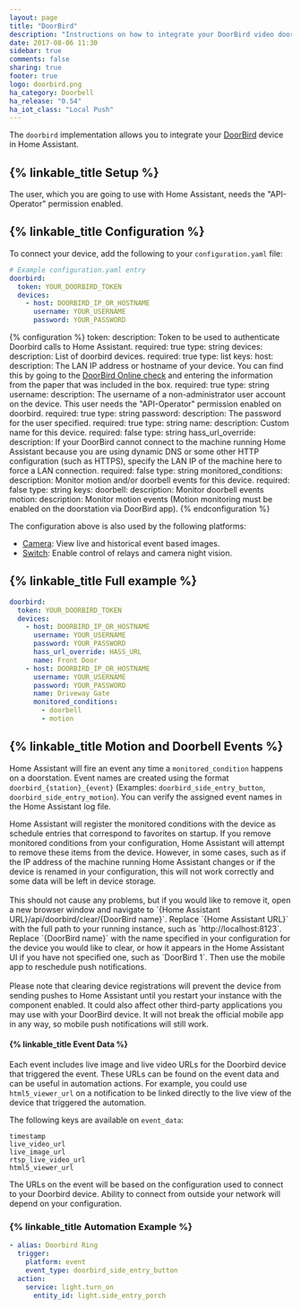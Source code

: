 ```yaml
---
layout: page
title: "DoorBird"
description: "Instructions on how to integrate your DoorBird video doorbell with Home Assistant."
date: 2017-08-06 11:30
sidebar: true
comments: false
sharing: true
footer: true
logo: doorbird.png
ha_category: Doorbell
ha_release: "0.54"
ha_iot_class: "Local Push"
---
```


The `doorbird` implementation allows you to integrate your [DoorBird](http://www.doorbird.com/) device in Home Assistant.

## {% linkable_title Setup %}

The user, which you are going to use with Home Assistant, needs the "API-Operator" permission enabled.

## {% linkable_title Configuration %}

To connect your device, add the following to your `configuration.yaml` file:

```yaml
# Example configuration.yaml entry
doorbird:
  token: YOUR_DOORBIRD_TOKEN
  devices:
    - host: DOORBIRD_IP_OR_HOSTNAME
      username: YOUR_USERNAME
      password: YOUR_PASSWORD
```

{% configuration %}
token:
  description: Token to be used to authenticate Doorbird calls to Home Assistant.
  required: true
  type: string
devices:
  description: List of doorbird devices.
  required: true
  type: list
  keys:
    host:
      description: The LAN IP address or hostname of your device. You can find this by going to the [DoorBird Online check](http://www.doorbird.com/checkonline) and entering the information from the paper that was included in the box.
      required: true
      type: string
    username:
      description: The username of a non-administrator user account on the device. This user needs the "API-Operator" permission enabled on doorbird.
      required: true
      type: string
    password:
      description: The password for the user specified.
      required: true
      type: string
    name:
      description: Custom name for this device.
      required: false
      type: string
    hass_url_override:
      description: If your DoorBird cannot connect to the machine running Home Assistant because you are using dynamic DNS or some other HTTP configuration (such as HTTPS), specify the LAN IP of the machine here to force a LAN connection.
      required: false
      type: string
    monitored_conditions:
      description: Monitor motion and/or doorbell events for this device.
      required: false
      type: string
      keys:
        doorbell:
          description: Monitor doorbell events
        motion:
          description: Monitor motion events (Motion monitoring must be enabled on the doorstation via DoorBird app).
{% endconfiguration %}

The configuration above is also used by the following platforms:

- [Camera](/components/camera.doorbird): View live and historical event based images.
- [Switch](/components/switch.doorbird): Enable control of relays and camera night vision.


## {% linkable_title Full example %}


```yaml
doorbird:
  token: YOUR_DOORBIRD_TOKEN
  devices:
    - host: DOORBIRD_IP_OR_HOSTNAME
      username: YOUR_USERNAME
      password: YOUR_PASSWORD
      hass_url_override: HASS_URL
      name: Front Door
    - host: DOORBIRD_IP_OR_HOSTNAME
      username: YOUR_USERNAME
      password: YOUR_PASSWORD
      name: Driveway Gate
      monitored_conditions:
        - doorbell
        - motion
```

## {% linkable_title Motion and Doorbell Events %}

Home Assistant will fire an event any time a `monitored_condition` happens on a doorstation.  Event names are created using the format `doorbird_{station}_{event}` (Examples: `doorbird_side_entry_button`, `doorbird_side_entry_motion`).  You can verify the assigned event names in the Home Assistant log file.

<p class="note info">
Home Assistant will register the monitored conditions with the device as schedule entries that correspond to favorites on startup. If you remove monitored conditions from your configuration, Home Assistant will attempt to remove these items from the device. However, in some cases, such as if the IP address of the machine running Home Assistant changes or if the device is renamed in your configuration, this will not work correctly and some data will be left in device storage.
<br><br>
This should not cause any problems, but if you would like to remove it, open a new browser window and navigate to `{Home Assistant URL}/api/doorbird/clear/{DoorBird name}`. Replace `{Home Assistant URL}` with the full path to your running instance, such as `http://localhost:8123`. Replace `{DoorBird name}` with the name specified in your configuration for the device you would like to clear, or how it appears in the Home Assistant UI if you have not specified one, such as `DoorBird 1`. Then use the mobile app to reschedule push notifications.
<br><br>
Please note that clearing device registrations will prevent the device from sending pushes to Home Assistant until you restart your instance with the component enabled. It could also affect other third-party applications you may use with your DoorBird device. It will not break the official mobile app in any way, so mobile push notifications will still work.
</p>

#### {% linkable_title Event Data %}
Each event includes live image and live video URLs for the Doorbird device that triggered the event. These URLs can be found on the event data and can be useful in automation actions.  For example, you could use `html5_viewer_url` on a notification to be linked directly to the live view of the device that triggered the automation.

The following keys are available on `event_data`:

```
timestamp
live_video_url
live_image_url
rtsp_live_video_url
html5_viewer_url
```
<p class="note">
The URLs on the event will be based on the configuration used to connect to your Doorbird device.  Ability to connect from outside your network will depend on your configuration.
</p>

### {% linkable_title Automation Example %}

```yaml
- alias: Doorbird Ring
  trigger:
    platform: event
    event_type: doorbird_side_entry_button
  action:
    service: light.turn_on
      entity_id: light.side_entry_porch
```
